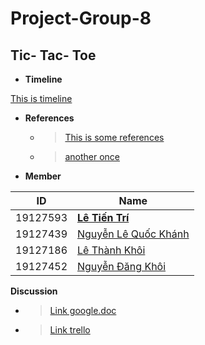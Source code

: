 # Project-Group-8
## Tic- Tac- Toe

- **Timeline**

[This is timeline](https://timelines.gitkraken.com/timeline/953ca11e5a8d40dfab96d46641944d3b)

- **References**
  - >[This is some references](https://drive.google.com/file/d/1Sbh5uFOsk3xUbJGSh9HlNhUtUpPHx_dl/view?usp=sharing)
  - >[another once](https://drive.google.com/file/d/1Sbh5uFOsk3xUbJGSh9HlNhUtUpPHx_dl/view?usp=sharing)

- **Member**

 | **ID** | **Name** |
 | --- | --- |
 | 19127593 | **[Lê Tiến Trí](https://www.facebook.com/le.tri.7568596)** |
 | 19127439 | [Nguyễn Lê Quốc	Khánh](https://www.facebook.com/khanh.quoc.7330) |
 | 19127186 | [Lê Thành	Khôi](https://www.facebook.com/tkoii.810) |
 | 19127452 | [Nguyễn Đăng Khôi](https://www.facebook.com/profile.php?id=100010483894449) |
 
 **Discussion**
  
  - >[Link google.doc](https://docs.google.com/document/d/1Dv4jf-1zNE63lMhnlviP9ZeBYAlDsH6lZRxp07doHq8/edit?fbclid=IwAR0glHYi-u_c1VaKnzQIOoaJH15uCi-y5E7Ek1Rb50yuRUYQwlD7kFvw2pI)
  
  - >[Link trello](https://trello.com/b/5yeUio30/ch%C3%A0o-m%E1%BB%ABng-%C4%91%E1%BA%BFn-v%E1%BB%9Bi-trello)
 
 


